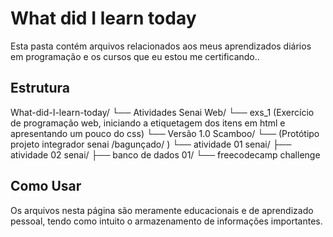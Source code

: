 # What did I learn today

Esta pasta contém arquivos relacionados aos meus aprendizados diários em programação e os cursos que eu estou me certificando..

## Estrutura

What-did-I-learn-today/
└── Atividades Senai Web/
    └── exs_1 (Exercício de programação web, iniciando a etiquetagem dos itens em html e apresentando um pouco do css)
└── Versão 1.0 Scamboo/
    └── (Protótipo projeto integrador senai /bagunçado/ )
└── atividade 01 senai/
├── atividade 02 senai/
├── banco de dados 01/
└── freecodecamp challenge

## Como Usar

Os arquivos nesta página são meramente educacionais e de aprendizado pessoal, tendo como intuito o armazenamento de informações importantes.
